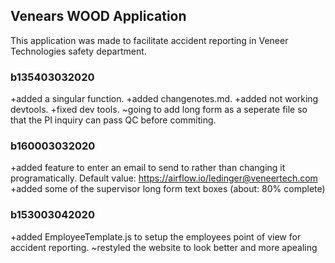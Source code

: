 ## Venears WOOD Application
This application was made to facilitate accident reporting in Veneer Technologies safety department.

### b135403032020
+added a singular function.
+added changenotes.md.
+added not working devtools.
+fixed dev tools.
~going to add long form as a seperate file so that the PI inquiry can pass QC before commiting.

### b160003032020
+added feature to enter an email to send to rather than changing it programatically. Default value: https://airflow.io/ledinger@veneertech.com
+added some of the supervisor long form text boxes (about: 80% complete)

###  b153003042020
+added EmployeeTemplate.js to setup the employees point of view for accident reporting.
~restyled the website to look better and more apealing

